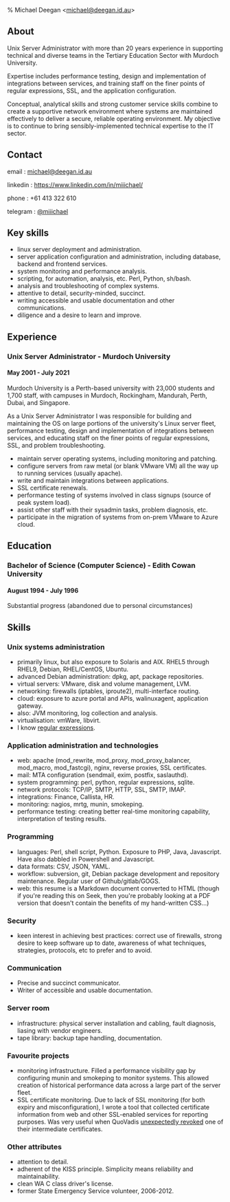 % Michael Deegan <<michael@deegan.id.au>>

## About

Unix Server Administrator with more than 20 years experience in supporting
technical and diverse teams in the Tertiary Education Sector with Murdoch
University.

Expertise includes performance testing, design and implementation of
integrations between services, and training staff on the finer points of
regular expressions, SSL, and the application configuration.

Conceptual, analytical skills and strong customer service skills combine to
create a supportive network environment where systems are maintained
effectively to deliver a secure, reliable operating environment.  My
objective is to continue to bring sensibly-implemented technical expertise
to the IT sector.

<!---
I have more than two decades of professional Linux experience.  I enjoy the
bread and butter of linux administration, especially under Debian.  I like
writing scripts, performance monitoring, firewall rules, and configuring
various applications (such as web, mail, etc), all in a simplicity- and
security-focused manner.  I have a reputation of being someone to come to
with questions, and receive answers from.  Also, I know regular expressions.
-->

## Contact



email
: michael@deegan.id.au

linkedin
: https://www.linkedin.com/in/miiichael/

phone
: +61 413 322 610

telegram
: [\@miiichael](https://t.me/miiichael)



## Key skills

- linux server deployment and administration.
- server application configuration and administration, including database,
  backend and frontend services.
- system monitoring and performance analysis.
- scripting, for automation, analysis, etc. Perl, Python, sh/bash.
- analysis and troubleshooting of complex systems.
- attentive to detail, security-minded, succinct.
- writing accessible and usable documentation and other communications.
- diligence and a desire to learn and improve.

## Experience

### Unix Server Administrator - Murdoch University
#### May 2001 - July 2021

Murdoch University is a Perth-based university with 23,000 students and 1,700
staff, with campuses in Murdoch, Rockingham, Mandurah, Perth, Dubai, and
Singapore.

As a Unix Server Administrator I was responsible for building and
maintaining the OS on large portions of the university's Linux server fleet,
performance testing, design and implementation of integrations between
services, and educating staff on the finer points of regular expressions,
SSL, and problem troubleshooting.

- maintain server operating systems, including monitoring and patching.
- configure servers from raw metal (or blank VMware VM) all the way up to
  running services (usually apache).
- write and maintain integrations between applications.
- SSL certificate renewals.
- performance testing of systems involved in class signups (source of peak
  system load).
- assist other staff with their sysadmin tasks, problem diagnosis, etc.
- participate in the migration of systems from on-prem VMware to Azure cloud.

## Education

### Bachelor of Science (Computer Science) - Edith Cowan University
#### August 1994 - July 1996

Substantial progress (abandoned due to personal circumstances)

## Skills

### Unix systems administration

- primarily linux, but also exposure to Solaris and AIX. RHEL5 through
  RHEL9, Debian, RHEL/CentOS, Ubuntu.
- advanced Debian administration: dpkg, apt, package repositories.
- virtual servers: VMware, disk and volume management, LVM.
- networking: firewalls (iptables, iproute2), multi-interface routing.
- cloud: exposure to azure portal and APIs, walinuxagent, application
  gateway.
- also: JVM monitoring, log collection and analysis.
- virtualisation: vmWare, libvirt.
- I know [regular expressions](https://xkcd.com/208/).

### Application administration and technologies

- web: apache (mod_rewrite, mod_proxy, mod_proxy_balancer, mod_macro, mod_fastcgi),
  nginx, reverse proxies, SSL certificates.
- mail: MTA configuration (sendmail, exim, postfix, saslauthd).
- system programming: perl, python, regular expressions, sqlite.
- network protocols: TCP/IP, SMTP, HTTP, SSL, SMTP, IMAP.
- integrations: Finance, Callista, HR.
- monitoring: nagios, mrtg, munin, smokeping.
- performance testing: creating better real-time monitoring capability,
  interpretation of testing results.

### Programming
- languages: Perl, shell script, Python. Exposure to PHP, Java, Javascript.
  Have also dabbled in Powershell and Javascript.
- data formats: CSV, JSON, YAML.
- workflow: subversion, git, Debian package development and repository
  maintenance. Regular user of Github/gitlab/GOGS.
- web: this resume is a Markdown document converted to HTML (though if
  you're reading this on Seek, then you're probably looking at a PDF version
  that doesn't contain the benefits of my hand-written CSS...)

### Security
- keen interest in achieving best practices: correct use of firewalls,
  strong desire to keep software up to date, awareness of what techniques,
  strategies, protocols, etc to prefer and to avoid.

### Communication
- Precise and succinct communicator.
- Writer of accessible and usable documentation.

### Server room
- infrastructure: physical server installation and cabling, fault diagnosis, liasing with vendor engineers.
- tape library: backup tape handling, documentation.

### Favourite projects
- monitoring infrastructure. Filled a performance visibility gap by configuring munin and smokeping to monitor systems. This allowed creation of historical performance data across a large part of the server fleet.
- SSL certificate monitoring. Due to lack of SSL monitoring (for both expiry and misconfiguration), I wrote a tool that collected certificate information from web and other SSL-enabled services for reporting purposes. Was very useful when QuoVadis [unexpectedly revoked](https://www.auscert.org.au/blog/2021-01-15-quovadis-issue-impacting-multiple-customers) one of their intermediate certificates.

### Other attributes
- attention to detail.
- adherent of the KISS principle. Simplicity means reliability and
  maintainability.
- clean WA C class driver's license.
- former State Emergency Service volunteer, 2006-2012.
